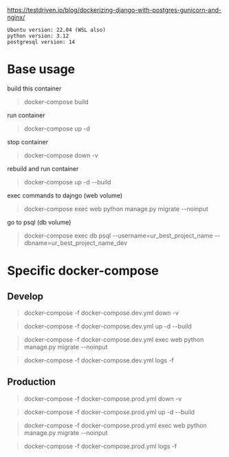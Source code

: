 https://testdriven.io/blog/dockerizing-django-with-postgres-gunicorn-and-nginx/

```
Ubuntu version: 22.04 (WSL also)
python version: 3.12
postgresql version: 14
```

# Base usage

build this container
> docker-compose build

run container
> docker-compose up -d

stop container
> docker-compose down -v

rebuild and run container
> docker-compose up -d --build

exec commands to dajngo (web volume)
> docker-compose exec web python manage.py migrate --noinput

go to psql (db volume)
> docker-compose exec db psql --username=ur_best_project_name --dbname=ur_best_project_name_dev


# Specific docker-compose

## Develop
> docker-compose -f docker-compose.dev.yml down -v

> docker-compose -f docker-compose.dev.yml up -d --build

> docker-compose -f docker-compose.dev.yml exec web python manage.py migrate --noinput

> docker-compose -f docker-compose.dev.yml logs -f

## Production
> docker-compose -f docker-compose.prod.yml down -v

> docker-compose -f docker-compose.prod.yml up -d --build

> docker-compose -f docker-compose.prod.yml exec web python manage.py migrate --noinput

> docker-compose -f docker-compose.prod.yml logs -f

